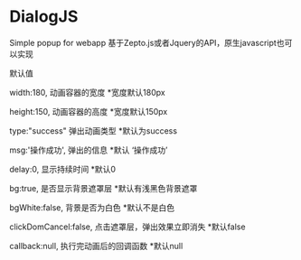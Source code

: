 # DialogJS
Simple popup for webapp
基于Zepto.js或者Jquery的API，原生javascript也可以实现

默认值
 
width:180, 动画容器的宽度 *宽度默认180px

height:150,  动画容器的高度 *宽度默认150px 

type:"success" 弹出动画类型 *默认为success

msg:'操作成功', 弹出的信息  *默认 ‘操作成功’

delay:0, 显示持续时间 *默认0

bg:true, 是否显示背景遮罩层 *默认有浅黑色背景遮罩

bgWhite:false, 背景是否为白色 *默认不是白色

clickDomCancel:false, 点击遮罩层，弹出效果立即消失 *默认false

callback:null, 执行完动画后的回调函数 *默认null



